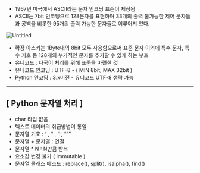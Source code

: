- 1967년 미국에서 ASCII라는 문자 인코딩 표준이 제정됨
- ASCII는 7bit 인코딩으로 128문자를 표현하며 33개의 출력 불가능한 제어 문자들과 공백을 비롯한 95개의 출력 가능한 문자들로 이루어져 있다.

![Untitled](https://prod-files-secure.s3.us-west-2.amazonaws.com/d19f9ad3-44f2-4548-913d-7640fdb34526/cf1f49d0-0157-4c99-8939-037a0ebf83c3/Untitled.png)

- 확장 아스키는 1Byte내의 8bit 모두 사용함으로써 표준 문자 이외에 특수 문자, 특수 기호 등 128개의 부가적인 문자를 추가할 수 있게 하는 부호
- 유니코드 : 다국어 처리를 위해 표준을 마련한 것
- 유니코드 인코딩 : UTF-8 - ( MIN 8bit, MAX 32bit )
- Python  인코딩 : 3.x버전 - 유니코드 UTF-8 생략 가능

---

## [ Python 문자열 처리 ]

- char 타입 없음
- 텍스트 데이터의 취급방법이 통일
- 문자열 기호 : ‘ , “ , ‘’’, “””
- 문자열 + 문자열 : 연결
- 문자열 * N : N만큼 반복
- 요소값 변경 불가 ( immutable )
- 문자열 클래스 메소드 : replace(), split(), isalpha(), find()
